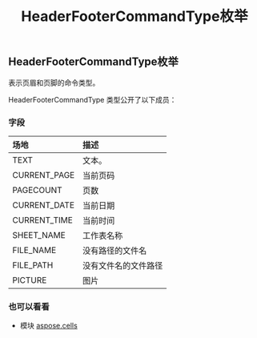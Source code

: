 ﻿---
title: HeaderFooterCommandType枚举
second_title: Aspose.Cells for Python via .NET API 参考文献
description:
type: docs
weight: 2130
url: /zh/python-net/aspose.cells/headerfootercommandtype/
is_root: false
---
## HeaderFooterCommandType枚举
表示页眉和页脚的命令类型。



HeaderFooterCommandType 类型公开了以下成员：

### 字段
|场地|描述|
| :- | :- |
| TEXT |文本。|
| CURRENT_PAGE |当前页码|
| PAGECOUNT |页数|
| CURRENT_DATE |当前日期|
| CURRENT_TIME |当前时间|
| SHEET_NAME |工作表名称|
| FILE_NAME |没有路径的文件名|
| FILE_PATH |没有文件名的文件路径|
| PICTURE |图片|



### 也可以看看
* 模块 [aspose.cells](..)
